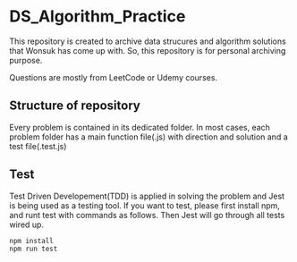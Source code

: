 # DS_Algorithm_Practice
This repository is created to archive data strucures and algorithm solutions that Wonsuk has come up with.
So, this repository is for personal archiving purpose. 

Questions are mostly from LeetCode or Udemy courses. 

## Structure of repository
Every problem is contained in its dedicated folder. 
In most cases, each problem folder has a main function file(.js) with direction and solution and a test file(.test.js)

## Test
Test Driven Developement(TDD) is applied in solving the problem and Jest is being used as a testing tool.
If you want to test, please first install npm, and runt test with commands as follows. 
Then Jest will go through all tests wired up.

```
npm install
npm run test
```
